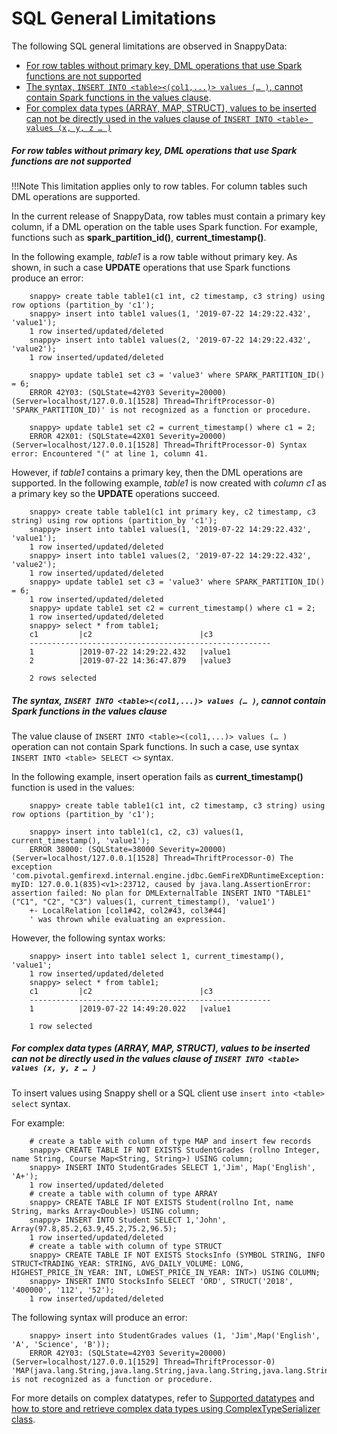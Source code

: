# SQL General Limitations

The following SQL general limitations are observed in SnappyData:

*	[For row tables without primary key, DML operations that use Spark functions are not supported](#limitation1)
*	[The syntax, `INSERT INTO <table><(col1,...)> values (… )`, cannot contain Spark functions in the values clause](#limitation2).
*	[For complex data types (ARRAY, MAP, STRUCT), values to be inserted can not be directly used in the values clause of `INSERT INTO <table> values (x, y, z … )`](#limitation3)

<a id="limitation1"></a>
##### For row tables without primary key, DML operations that use Spark functions are not supported

!!!Note
	This limitation applies only to row tables. For column tables such DML operations are supported.

In the current release of SnappyData, row tables must contain a primary key column, if a DML operation on the table uses Spark function. For example, functions such as **spark_partition_id()**, **current_timestamp()**.

In the following example, *table1* is a row table without primary key. As shown, in such a case **UPDATE** operations that use Spark functions produce an error:


        snappy> create table table1(c1 int, c2 timestamp, c3 string) using row options (partition_by 'c1');
        snappy> insert into table1 values(1, '2019-07-22 14:29:22.432', 'value1');
        1 row inserted/updated/deleted
        snappy> insert into table1 values(2, '2019-07-22 14:29:22.432', 'value2');
        1 row inserted/updated/deleted

        snappy> update table1 set c3 = 'value3' where SPARK_PARTITION_ID() = 6;
        ERROR 42Y03: (SQLState=42Y03 Severity=20000) (Server=localhost/127.0.0.1[1528] Thread=ThriftProcessor-0) 'SPARK_PARTITION_ID)' is not recognized as a function or procedure.

        snappy> update table1 set c2 = current_timestamp() where c1 = 2;
        ERROR 42X01: (SQLState=42X01 Severity=20000) (Server=localhost/127.0.0.1[1528] Thread=ThriftProcessor-0) Syntax error: Encountered "(" at line 1, column 41.

However, if *table1* contains a primary key, then the DML operations are supported. In the following example, *table1* is now created with *column c1* as a primary key so the **UPDATE** operations succeed. 

        snappy> create table table1(c1 int primary key, c2 timestamp, c3 string) using row options (partition_by 'c1');
        snappy> insert into table1 values(1, '2019-07-22 14:29:22.432', 'value1');
        1 row inserted/updated/deleted
        snappy> insert into table1 values(2, '2019-07-22 14:29:22.432', 'value2');
        1 row inserted/updated/deleted
        snappy> update table1 set c3 = 'value3' where SPARK_PARTITION_ID() = 6;
        1 row inserted/updated/deleted
        snappy> update table1 set c2 = current_timestamp() where c1 = 2;
        1 row inserted/updated/deleted
        snappy> select * from table1;
        c1         |c2                        |c3             
        ------------------------------------------------------
        1          |2019-07-22 14:29:22.432   |value1         
        2          |2019-07-22 14:36:47.879   |value3         

        2 rows selected

<a id="limitation2"></a>
##### The syntax, `INSERT INTO <table><(col1,...)> values (… )`, cannot contain Spark functions in the values clause

The value clause of `INSERT INTO <table><(col1,...)> values (… ) `operation can not contain Spark functions. In such a case, use syntax `INSERT INTO <table> SELECT <>` syntax.

In the following example, insert operation fails as **current_timestamp()** function is used in the values:


        snappy> create table table1(c1 int, c2 timestamp, c3 string) using row options (partition_by 'c1');

        snappy> insert into table1(c1, c2, c3) values(1, current_timestamp(), 'value1');
        ERROR 38000: (SQLState=38000 Severity=20000) (Server=localhost/127.0.0.1[1528] Thread=ThriftProcessor-0) The exception 'com.pivotal.gemfirexd.internal.engine.jdbc.GemFireXDRuntimeException: myID: 127.0.0.1(835)<v1>:23712, caused by java.lang.AssertionError: assertion failed: No plan for DMLExternalTable INSERT INTO "TABLE1"("C1", "C2", "C3") values(1, current_timestamp(), 'value1')
        +- LocalRelation [col1#42, col2#43, col3#44]
        ' was thrown while evaluating an expression.


However, the following syntax works:

        snappy> insert into table1 select 1, current_timestamp(), 'value1';
        1 row inserted/updated/deleted
        snappy> select * from table1;
        c1         |c2                        |c3             
        ------------------------------------------------------
        1          |2019-07-22 14:49:20.022   |value1         

        1 row selected

<a id="limitation3"></a>
##### For complex data types (ARRAY, MAP, STRUCT), values to be inserted can not be directly used in the values clause of `INSERT INTO <table> values (x, y, z … )`

To insert values using Snappy shell or a SQL client use `insert into <table> select` syntax.

For example: 

        # create a table with column of type MAP and insert few records
        snappy> CREATE TABLE IF NOT EXISTS StudentGrades (rollno Integer, name String, Course Map<String, String>) USING column;
        snappy> INSERT INTO StudentGrades SELECT 1,'Jim', Map('English', 'A+');
        1 row inserted/updated/deleted
        # create a table with column of type ARRAY
        snappy> CREATE TABLE IF NOT EXISTS Student(rollno Int, name String, marks Array<Double>) USING column;
        snappy> INSERT INTO Student SELECT 1,'John', Array(97.8,85.2,63.9,45.2,75.2,96.5);
        1 row inserted/updated/deleted
        # create a table with column of type STRUCT
        snappy> CREATE TABLE IF NOT EXISTS StocksInfo (SYMBOL STRING, INFO STRUCT<TRADING_YEAR: STRING, AVG_DAILY_VOLUME: LONG, HIGHEST_PRICE_IN_YEAR: INT, LOWEST_PRICE_IN_YEAR: INT>) USING COLUMN;
        snappy> INSERT INTO StocksInfo SELECT 'ORD', STRUCT('2018', '400000', '112', '52');
        1 row inserted/updated/deleted


The following syntax will produce an error:


        snappy> insert into StudentGrades values (1, 'Jim',Map('English', 'A', 'Science', 'B'));
        ERROR 42Y03: (SQLState=42Y03 Severity=20000) (Server=localhost/127.0.0.1[1529] Thread=ThriftProcessor-0) 'MAP(java.lang.String,java.lang.String,java.lang.String,java.lang.String)' is not recognized as a function or procedure.

For more details on complex datatypes, refer to [Supported datatypes](misc/supported_datatypes.md) and [how to store and retrieve complex data types using ComplexTypeSerializer class](/howto/store_retrieve_complex_datatypes_JDBC.md).
